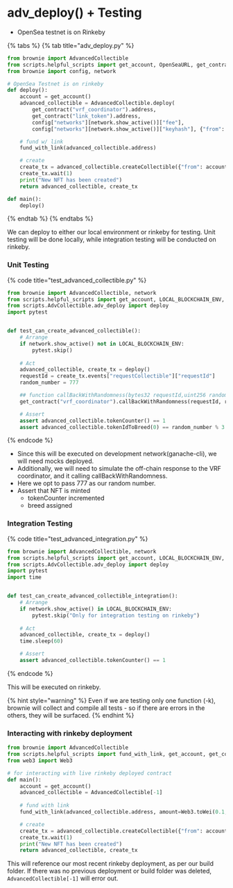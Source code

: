 # adv\_deploy() + Testing

* OpenSea testnet is on Rinkeby

{% tabs %}
{% tab title="adv_deploy.py" %}
```python
from brownie import AdvancedCollectible
from scripts.helpful_scripts import get_account, OpenSeaURL, get_contract, fund_with_link
from brownie import config, network 

# OpenSea Testnet is on rinkeby
def deploy():
    account = get_account()
    advanced_collectible = AdvancedCollectible.deploy(
        get_contract("vrf_coordinator").address,
        get_contract("link_token").address,
        config["networks"][network.show_active()]["fee"],
        config["networks"][network.show_active()]["keyhash"], {"from": account}, publish_source = config["networks"][network.show_active()].get("verify", False) )

    # fund w/ link
    fund_with_link(advanced_collectible.address)

    # create
    create_tx = advanced_collectible.createCollectible({"from": account})
    create_tx.wait(1)
    print("New NFT has been created")
    return advanced_collectible, create_tx

def main():
    deploy()
```
{% endtab %}
{% endtabs %}

We can deploy to either our local environment or rinkeby for testing. Unit testing will be done locally, while integration testing will be conducted on rinkeby.

### Unit Testing

{% code title="test_advanced_collectible.py" %}
```python
from brownie import AdvancedCollectible, network
from scripts.helpful_scripts import get_account, LOCAL_BLOCKCHAIN_ENV, FORKED_LOCAL_ENV, get_contract
from scripts.AdvCollectible.adv_deploy import deploy
import pytest


def test_can_create_advanced_collectible():
    # Arrange
    if network.show_active() not in LOCAL_BLOCKCHAIN_ENV:
        pytest.skip()
    
    # Act
    advanced_collectible, create_tx = deploy()
    requestId = create_tx.events["requestCollectible"]["requestId"]
    random_number = 777

    ## function callBackWithRandomness(bytes32 requestId,uint256 randomness,address consumerContract)
    get_contract("vrf_coordinator").callBackWithRandomness(requestId, random_number, advanced_collectible.address, {"from": get_account()})

    # Assert
    assert advanced_collectible.tokenCounter() == 1 
    assert advanced_collectible.tokenIdToBreed(0) == random_number % 3
```
{% endcode %}

* Since this will be executed on development network(ganache-cli), we will need mocks deployed.
* Additionally, we will need to simulate the off-chain response to the VRF coordinator, and it calling callBackWithRandomness.
* Here we opt to pass 777 as our random number.
* Assert that NFT is minted
  * tokenCounter incremented
  * breed assigned

### Integration Testing

{% code title="test_advanced_integration.py" %}
```python
from brownie import AdvancedCollectible, network
from scripts.helpful_scripts import get_account, LOCAL_BLOCKCHAIN_ENV, FORKED_LOCAL_ENV, get_contract
from scripts.AdvCollectible.adv_deploy import deploy
import pytest
import time


def test_can_create_advanced_collectible_integration():
    # Arrange
    if network.show_active() in LOCAL_BLOCKCHAIN_ENV:
        pytest.skip("Only for integration testing on rinkeby")
    
    # Act
    advanced_collectible, create_tx = deploy()
    time.sleep(60)

    # Assert
    assert advanced_collectible.tokenCounter() == 1 
```
{% endcode %}

This will be executed on rinkeby.

{% hint style="warning" %}
Even if we are testing only one function (-k), brownie will collect and compile all tests - so if there are errors in the others, they will be surfaced.
{% endhint %}

### Interacting with rinkeby deployment

```python
from brownie import AdvancedCollectible
from scripts.helpful_scripts import fund_with_link, get_account, get_contract
from web3 import Web3

# for interacting with live rinkeby deployed contract
def main():
    account = get_account()
    advanced_collectible = AdvancedCollectible[-1]
    
    # fund with link
    fund_with_link(advanced_collectible.address, amount=Web3.toWei(0.1, "ether"))

    # create
    create_tx = advanced_collectible.createCollectible({"from": account})
    create_tx.wait(1)
    print("New NFT has been created")
    return advanced_collectible, create_tx
```

This will reference our most recent rinkeby deployment, as per our build folder. If there was no previous deployment or build folder was deleted, `AdvancedCollectible[-1]` will error out.

